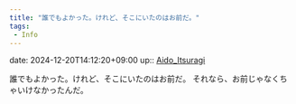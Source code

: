 ```yaml
---
title: "誰でもよかった。けれど、そこにいたのはお前だ。"
tags:
 - Info
---
```


date: 2024-12-20T14:12:20+09:00
up:: [Aido_Itsuragi](Bar/Novel/Nacaria/Aido_Itsuragi.md)

誰でもよかった。けれど、そこにいたのはお前だ。
それなら、お前じゃなくちゃいけなかったんだ。